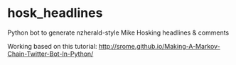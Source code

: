 # hosk_headlines
Python bot to generate nzherald-style Mike Hosking headlines &amp; comments

Working based on this tutorial: http://srome.github.io/Making-A-Markov-Chain-Twitter-Bot-In-Python/
